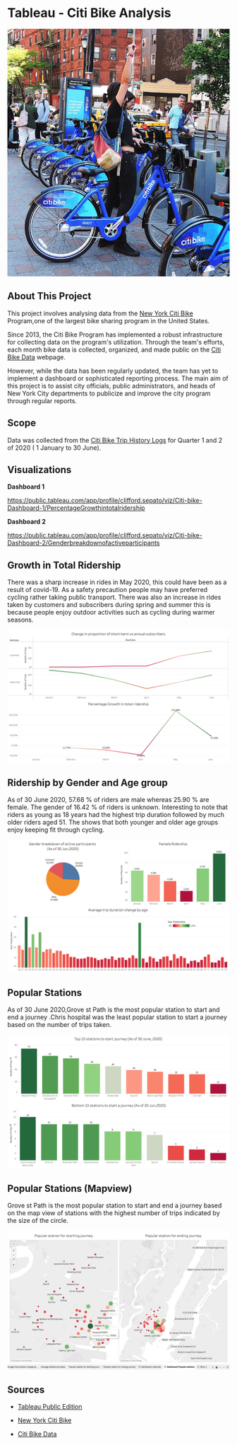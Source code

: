 # Tableau - Citi Bike Analysis

![Citi-Bikes](images/citi-bike-station-bikes.jpg)

## About This Project
This project involves analysing data from the [New York Citi Bike](https://en.wikipedia.org/wiki/Citi_Bike) Program,one of the largest bike sharing program in the United States.

Since 2013, the Citi Bike Program has implemented a robust infrastructure for collecting data on the program's utilization. Through the team's efforts, each month bike data is collected, organized, and made public on the [Citi Bike Data](https://www.citibikenyc.com/system-data) webpage.

However, while the data has been regularly updated, the team has yet to implement a dashboard or sophisticated reporting process. The main aim of this project is to assist city officials, public administrators, and heads of New York City departments to publicize and improve the city program through regular reports. 

## Scope
Data was collected from the [Citi Bike Trip History Logs](https://www.citibikenyc.com/system-data) for Quarter 1 and 2 of 2020 ( 1 January to 30 June).


## Visualizations
**Dashboard 1**

https://public.tableau.com/app/profile/clifford.sepato/viz/Citi-bike-Dashboard-1/PercentageGrowthintotalridership

**Dashboard 2**

https://public.tableau.com/app/profile/clifford.sepato/viz/Citi-bike-Dashboard-2/Genderbreakdownofactiveparticipants

## Growth in Total Ridership
There was a sharp increase in rides in May 2020, this could have been as a result of covid-19. As a safety precaution people may have preferred cycling rather taking public transport. There was also an increase in rides taken by customers and subscribers during spring and summer this is because people enjoy outdoor activities such as cycling during warmer seasons. 

![Growth in Ridership](images/Growth-in-ridership.png)

## Ridership by Gender and Age group
As of 30 June 2020, 57.68 % of riders are male whereas 25.90 % are female. The gender of 16.42 % of riders is unknown. Interesting to note that riders as young as 18 years had the highest trip duration followed by much older riders aged 51. The shows that both younger and older age groups enjoy keeping fit through cycling.   

![Ridership by Gender and Age](images/Ridership-Dashboard-2.png)

## Popular Stations 
As of 30 June 2020,Grove st Path is  the most popular station to start and end a journey .Chris hospital was the least popular station to start a journey based on the number of trips taken.   

![Popular stations](images/Top-10-bottom-stations.png)

## Popular Stations (Mapview)
Grove st Path is the most popular station to start and end a journey based on the map view of stations with the highest number of trips indicated by the size of the circle.   

![Popular stations mapview](images/Popular-stations.png)

## Sources
* [Tableau Public Edition](https://public.tableau.com/en-us/s/download)

* [New York Citi Bike](https://en.wikipedia.org/wiki/Citi_Bike)
* [Citi Bike Data](https://www.citibikenyc.com/system-data)
